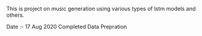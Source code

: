 This is project on music generation using various types of lstm models and others.

Date :- 17 Aug 2020
Completed Data Prepration
